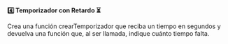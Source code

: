 <strong>4️⃣ Temporizador con Retardo ⏳</strong>

Crea una función crearTemporizador que reciba un tiempo en segundos y devuelva una función que, al ser llamada, indique cuánto tiempo falta.